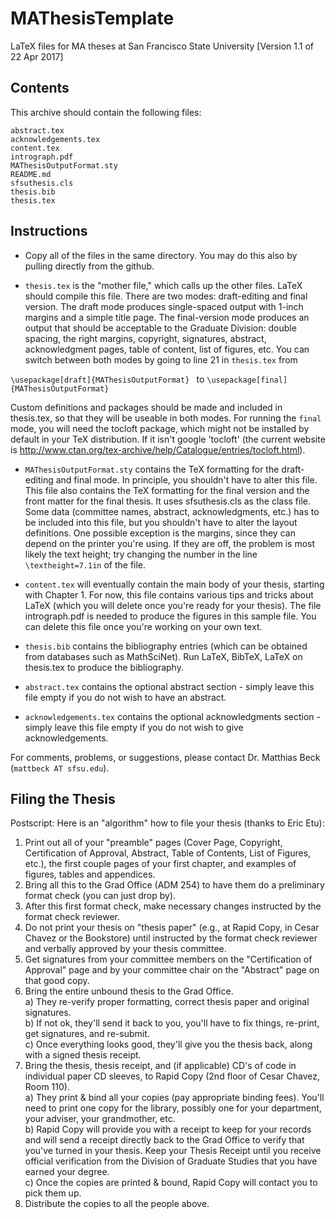 # MAThesisTemplate
LaTeX files for MA theses at San Francisco State University
[Version 1.1 of 22 Apr 2017]
## Contents
This archive should contain the following files:
```
abstract.tex
acknowledgements.tex
content.tex
intrograph.pdf
MAThesisOutputFormat.sty
README.md
sfsuthesis.cls
thesis.bib
thesis.tex
```
## Instructions

* Copy all of the files in the same directory. You may do this also by pulling directly from the github.

* ```thesis.tex``` is the "mother file," which calls up the other files. LaTeX should compile this file. There are two modes: draft-editing and final version. The draft mode produces single-spaced output with 1-inch margins and a simple title page. The final-version mode produces an output that should be acceptable to the Graduate Division: double spacing, the right margins, copyright, signatures, abstract, acknowledgment pages, table of content, list of figures, etc. You can switch between both modes by going to line 21 in ```thesis.tex``` from

```\usepackage[draft]{MAThesisOutputFormat} ``` to ```\usepackage[final]{MAThesisOutputFormat}```

Custom definitions and packages should be made and included in thesis.tex, so that they will be useable in both modes. For running the ```final``` mode, you will need the tocloft package, which might not be installed by default in your TeX distribution. If it isn't google 'tocloft' (the current website is http://www.ctan.org/tex-archive/help/Catalogue/entries/tocloft.html).

* ```MAThesisOutputFormat.sty``` contains the TeX formatting for the draft-editing and final mode. In principle, you shouldn't have to alter this file. This file also contains the TeX formatting for the final version and the front matter for the final thesis. It uses sfsuthesis.cls as the class file. Some data (committee names, abstract, acknowledgments, etc.) has to be included into this file, but you shouldn't have to alter the layout definitions. One possible exception is the margins, since they can depend on the printer you're using. If they are off, the problem is most likely the text height; try changing the number in the line ```\textheight=7.1in``` of the file.

* ```content.tex``` will eventually contain the main body of your thesis, starting with Chapter 1. For now, this file contains various tips and tricks about LaTeX (which you will delete once you're ready for your thesis). The file intrograph.pdf is needed to produce the figures in this sample file. You can delete this file once you're working on your own text.

* ```thesis.bib``` contains the bibliography entries (which can be obtained from databases such as MathSciNet). Run LaTeX, BibTeX, LaTeX on thesis.tex to produce the bibliography.

* ```abstract.tex``` contains the optional abstract section - simply leave this file empty if you do not wish to have an abstract.

* ```acknowledgements.tex``` contains the optional acknowledgments section - simply leave this file empty if you do not wish to give acknowledgements.

For comments, problems, or suggestions, please contact Dr. Matthias Beck (```mattbeck AT sfsu.edu```).

## Filing the Thesis
Postscript: Here is an "algorithm" how to file your thesis (thanks to Eric Etu):
1) Print out all of your "preamble" pages (Cover Page, Copyright, Certification of Approval, Abstract, Table of Contents, List of Figures, etc.), the first couple pages of your first
chapter, and examples of figures, tables and appendices.
2) Bring all this to the Grad Office (ADM 254) to have them do a preliminary format check (you can just drop by).
3) After this first format check, make necessary changes instructed by the format check reviewer. 
4) Do not print your thesis on "thesis paper" (e.g., at Rapid Copy, in Cesar Chavez or the Bookstore) until instructed by the format check reviewer and verbally approved by your
thesis committee.
5) Get signatures from your committee members on the "Certification of Approval" page and by your committee chair on the "Abstract" page on that good copy.
6) Bring the entire unbound thesis to the Grad Office.  
    a) They re-verify proper formatting, correct thesis paper and original signatures.  
    b) If not ok, they'll send it back to you, you'll have to fix things, re-print, get signatures, and re-submit.  
    c) Once everything looks good, they'll give you the thesis back, along with a signed thesis receipt.  
7) Bring the thesis, thesis receipt, and (if applicable) CD's of code in individual paper CD sleeves, to Rapid Copy (2nd floor of Cesar Chavez, Room 110).   
    a) They print & bind all your copies (pay appropriate binding fees).  You'll need to print one copy for the library, possibly one for your department, your adviser, your grandmother, etc.  
    b) Rapid Copy will provide you with a receipt to keep for your records and will send a receipt directly back to the Grad Office to verify that you've turned in your thesis. Keep your Thesis Receipt until you receive official verification from the Division of Graduate Studies that you have earned your degree.  
    c) Once the copies are printed & bound, Rapid Copy will contact you to pick them up.  
8) Distribute the copies to all the people above.
